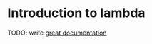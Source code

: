 # Introduction to lambda

TODO: write [great documentation](http://jacobian.org/writing/great-documentation/what-to-write/)
